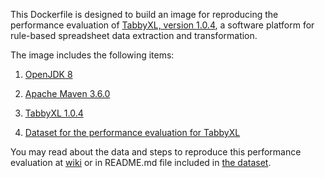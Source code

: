 This Dockerfile is designed to build an image for reproducing the performance evaluation of [TabbyXL, version 1.0.4](https://github.com/tabbydoc/tabbyxl/releases/tag/v1.0.4), a software platform for rule-based spreadsheet data extraction and transformation.

The image includes the following items:

1. [OpenJDK 8](https://openjdk.java.net)

2. [Apache Maven 3.6.0](https://maven.apache.org)

3. [TabbyXL 1.0.4](https://github.com/tabbydoc/tabbyxl/releases/tag/v1.0.4)

4. [Dataset for the performance evaluation for TabbyXL](https://data.mendeley.com/datasets/ydcr7mcrtp/5)

You may read about the data and steps to reproduce this performance evaluation at [wiki](https://github.com/tabbydoc/tabbyxl/wiki/Performance-Evaluation) or in README.md file included in [the dataset](https://data.mendeley.com/datasets/ydcr7mcrtp/5).
